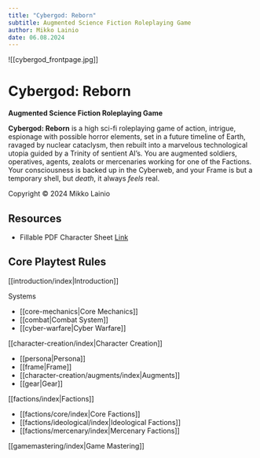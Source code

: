 ```yaml
---
title: "Cybergod: Reborn"
subtitle: Augmented Science Fiction Roleplaying Game
author: Mikko Lainio
date: 06.08.2024
---
```

![[cybergod_frontpage.jpg]]
# Cybergod: Reborn
**Augmented Science Fiction Roleplaying Game**

**Cybergod: Reborn** is a high sci-fi roleplaying game of action, intrigue, espionage with possible horror elements, set in a future timeline of Earth, ravaged by nuclear cataclysm, then rebuilt into a marvelous technological utopia guided by a Trinity of sentient AI’s. You are augmented soldiers, operatives, agents, zealots or mercenaries working for one of the Factions. Your consciousness is backed up in the Cyberweb, and your Frame is but a temporary shell, but *death*, it always *feels* real.

Copyright © 2024 Mikko Lainio

## Resources

- Fillable PDF Character Sheet [Link](https://mega.nz/file/8CInjCRY#nyrAXucZMZXXI7b4rdbJRgturSUOmvuCL2etndbj9zQ)

## Core Playtest Rules

[[introduction/index|Introduction]]

Systems

- [[core-mechanics|Core Mechanics]]
- [[combat|Combat System]]
- [[cyber-warfare|Cyber Warfare]]

[[character-creation/index|Character Creation]]

- [[persona|Persona]]
- [[frame|Frame]]
- [[character-creation/augments/index|Augments]]
- [[gear|Gear]]

[[factions/index|Factions]]

- [[factions/core/index|Core Factions]]
- [[factions/ideological/index|Ideological Factions]]
- [[factions/mercenary/index|Mercenary Factions]]

[[gamemastering/index|Game Mastering]]



